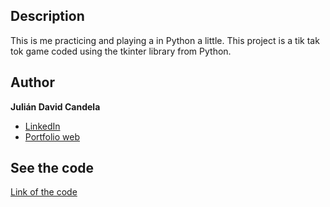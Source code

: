 ## Description

This is me practicing and playing a in Python a little. This project is a tik tak tok game coded using the tkinter library from Python.

## Author
**Julián David Candela**
* [LinkedIn](https://sites.google.com/view/juliandavidcandela/about-me)
* [Portfolio web](https://sites.google.com/view/juliandavidcandela/about-me)
  
## See the code
[Link of the code]( https://jiandavid09.github.io/Portfolio-tiktaktok/)
